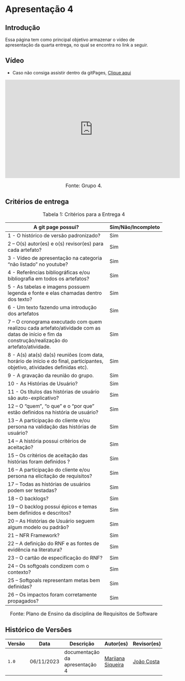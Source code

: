 # Apresentação 4

## Introdução
 Essa página tem como principal objetivo armazenar o vídeo de apresentação da quarta entrega, no qual se encontra no link a seguir.

## Vídeo
- Caso não consiga assistir dentro da gitPages, [Clique aqui](https://youtu.be/DW8tAK6fcTg)

<iframe width="560" height="315" src="https://youtu.be/DW8tAK6fcTg" title="YouTube video player" frameborder="0" allow="accelerometer; autoplay; clipboard-write; encrypted-media; gyroscope; picture-in-picture; web-share" allowfullscreen></iframe>

<font size="3"><p style="text-align: center">Fonte: Grupo 4.</p></font>

## Critérios de entrega

<font size="3"><p style="text-align: center">Tabela 1: Critérios para a Entrega 4</p></font>

A git page possui?  | Sim/Não/Incompleto
--------- | ------
1 - O histórico de versão padronizado? | Sim
2 – O(s) autor(es) e o(s) revisor(es) para cada artefato? | Sim
3 - Vídeo de apresentação na categoria “não listado” no youtube? | Sim
4 - Referências bibliográficas e/ou bibliografia em todos os artefatos? | Sim
5 - As tabelas e imagens possuem legenda e fonte e elas chamadas dentro dos texto? | Sim
6 - Um texto fazendo uma introdução dos artefatos | Sim
7 – O cronograma executado com quem realizou cada artefato/atividade com as datas de início e fim da construção/realização do artefato/atividade. | Sim
8 - A(s) ata(s) da(s) reuniões (com data, horário de início e do final, participantes, objetivo, atividades definidas etc). | Sim
9 - A gravação da reunião do grupo. | Sim
10 - As Histórias de Usuário? | Sim
11 - Os títulos das histórias de usuário são auto-explicativo? | Sim
12 – O “quem”, “o que” e o “por que” estão definidos na história de usuário? | Sim
13 – A participação do cliente e/ou persona na validação das histórias de usuário? | Sim
14 –  A história possui critérios de aceitação? | Sim
15 – Os critérios de aceitação das histórias foram definidos ? | Sim
16 – A participação do cliente e/ou persona na elicitação de requisitos? | Sim
17 – Todas as histórias de usuários podem ser testadas? | Sim
18 – O backlogs?  | Sim
19 – O backlog possui épicos e temas bem definidos e descritos? | Sim
20 – As Histórias de Usuário seguem algum modelo ou padrão? | Sim
21 – NFR Framework? | Sim
22 – A definição do RNF e as fontes de evidência na literatura? | Sim
23 – O cartão de especificação do RNF? | Sim
24 – Os softgoals condizem com o contexto?| Sim
25 – Softgoals representam metas bem definidas? | Sim
26 – Os impactos foram corretamente propagados? | Sim

<font size="3"><p style="text-align: center">Fonte: Plano de Ensino da disciplina de Requisitos de Software</p></font>

## Histórico de Versões

| Versão |     Data    |          Descrição             |              Autor(es)                    |               Revisor(es)                            |
| ------ | ----------- | ------------------------------ | ----------------------------------------- | ---------------------------------------------------- |
| `1.0`  | 06/11/2023  | documentação da apresentação 4 | [Mariiana Siqueira](https://github.com/Maryyscreuza)| [João Costa](https://github.com/jvcostta) |
